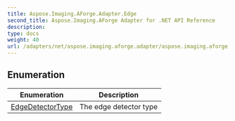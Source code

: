 ```yaml
---
title: Aspose.Imaging.AForge.Adapter.Edge
second_title: Aspose.Imaging.AForge Adapter for .NET API Reference
description: 
type: docs
weight: 40
url: /adapters/net/aspose.imaging.aforge.adapter/aspose.imaging.aforge.adapter.edge/
---
```



## Enumeration

| Enumeration | Description |
| --- | --- |
| [EdgeDetectorType](./edgedetectortype/) | The edge detector type |


